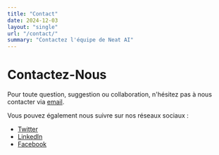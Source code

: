 ```yaml
---
title: "Contact"
date: 2024-12-03
layout: "single"
url: "/contact/"
summary: "Contactez l'équipe de Neat AI"
---
```


# Contactez-Nous

Pour toute question, suggestion ou collaboration, n'hésitez pas à nous contacter via [email](mailto:contact@neatai.com).

Vous pouvez également nous suivre sur nos réseaux sociaux :

* [Twitter](https://twitter.com/VotreCompte)
* [LinkedIn](https://linkedin.com/in/VotreCompte)
* [Facebook](https://facebook.com/VotreCompte)